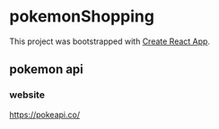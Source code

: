 # pokemonShopping

This project was bootstrapped with [Create React App](https://github.com/facebook/create-react-app).

## pokemon api
### website
https://pokeapi.co/

